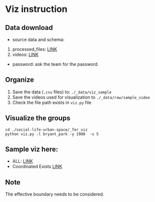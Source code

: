 # Viz instruction
## Data download
* source data and schema: 
1. processed_files: [LINK](https://www.dropbox.com/scl/fo/91newx6m428o1p0nnfdps/AF13ZTcQldgFIRNOojUJMvY?rlkey=gqrjhqgstbrhaiofmiofstl7s&st=vf5ok1vk&dl=0)
2. videos: [LINK](https://www.dropbox.com/scl/fo/36crevkvjf3ouhnbem9rv/ANN-Gfm3CxQ7bBfoe1gLjqg?rlkey=yrklea8ojjyfcfnniss4lu8m8&st=d73h3y6b&dl=0)
* password: ask the team for the password.

## Organize
1. Save the data (`.csv` files) to:
`./_data/viz_sample`
2. Save the videos used for visualization to
`./_data/raw/sample_video`
3. Check the file path exists in `viz.py` file

## Visualize the groups
```
cd ./social-life-urban-space/_for_viz
python viz.py -l bryant_park -y 1980  -s 5
```
## Sample viz here:
* ALL: [LINK](https://www.dropbox.com/scl/fo/t5epv8ppaxi1ah67bqv0i/AGo8rHkz-V9lMVqiCi9qnZo?rlkey=wwaxvngric4nogb6m1s2gspt0&st=gd5sn10h&dl=0)
* Coordinated Exists [LINK](https://www.dropbox.com/scl/fi/xb6fgodgl7nxh9ximq43m/coordinated_group_20081008-141944b08_1544_3-1547_7-1578_8.mp4?rlkey=vrn6k46weoqbgtsm1w61b9gcq&dl=0)



## Note
The effective boundary needs to be considered.
